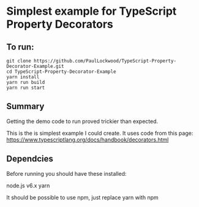 # Simplest example for TypeScript Property Decorators

## To run:
```
git clone https://github.com/PaulLockwood/TypeScript-Property-Decorator-Example.git
cd TypeScript-Property-Decorator-Example
yarn install
yarn run build
yarn run start
```

## Summary
Getting the demo code to run proved trickier than expected.

This is the is simplest example I could create. It uses code from this page: <https://www.typescriptlang.org/docs/handbook/decorators.html>

## Dependcies
Before running you should have these installed:

node.js v6.x
yarn

It should be possible to use npm, just replace yarn with npm
